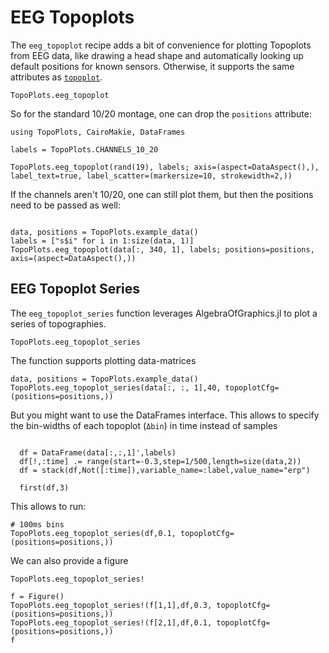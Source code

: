 # EEG Topoplots

The `eeg_topoplot` recipe adds a bit of convenience for plotting Topoplots from EEG data, like drawing a head shape and automatically looking up default positions for known sensors. Otherwise, it supports the same attributes as [`topoplot`](@ref).


```@docs
TopoPlots.eeg_topoplot
```



So for the standard 10/20 montage, one can drop the `positions` attribute:
```@example 1
using TopoPlots, CairoMakie, DataFrames

labels = TopoPlots.CHANNELS_10_20

TopoPlots.eeg_topoplot(rand(19), labels; axis=(aspect=DataAspect(),), label_text=true, label_scatter=(markersize=10, strokewidth=2,))
```

If the channels aren't 10/20, one can still plot them, but then the positions need to be passed as well:

```@example 1

data, positions = TopoPlots.example_data()
labels = ["s$i" for i in 1:size(data, 1)]
TopoPlots.eeg_topoplot(data[:, 340, 1], labels; positions=positions, axis=(aspect=DataAspect(),))
```


## EEG Topoplot Series
The `eeg_topoplot_series` function leverages AlgebraOfGraphics.jl to plot a series of topographies.



```@docs
TopoPlots.eeg_topoplot_series
```


The function supports plotting data-matrices
```@example 1
data, positions = TopoPlots.example_data()
TopoPlots.eeg_topoplot_series(data[:, :, 1],40, topoplotCfg=(positions=positions,))
```

But you might want to use the DataFrames interface. This allows to specify the bin-widths of each topoplot (`Δbin`) in time instead of samples

```@example 1

  df = DataFrame(data[:,:,1]',labels)
  df[!,:time] .= range(start=-0.3,step=1/500,length=size(data,2))
  df = stack(df,Not([:time]),variable_name=:label,value_name="erp")

  first(df,3)
```

This allows to run:
```@example 1
# 100ms bins
TopoPlots.eeg_topoplot_series(df,0.1, topoplotCfg=(positions=positions,))
```

We can also provide a figure

```@docs
TopoPlots.eeg_topoplot_series!
```

```@example 1
f = Figure()
TopoPlots.eeg_topoplot_series!(f[1,1],df,0.3, topoplotCfg=(positions=positions,))
TopoPlots.eeg_topoplot_series!(f[2,1],df,0.1, topoplotCfg=(positions=positions,))
f
```
